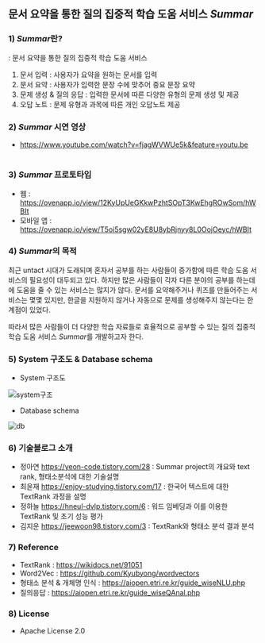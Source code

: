 ## 문서 요약을 통한 질의 집중적 학습 도움 서비스 *Summar*

### 1) *Summar*란?
: 문서 요약을 통한 질의 집중적 학습 도움 서비스
1. 문서 입력 : 사용자가 요약을 원하는 문서를 입력
2. 문서 요약 : 사용자가 입력한 문장 수에 맞추어 중요 문장 요약
3. 문제 생성 & 질의 응답 : 입력한 문서에 따른 다양한 유형의 문제 생성 및 제공
4. 오답 노트 : 문제 유형과 과목에 따른 개인 오답노트 제공

### 2) *Summar* 시연 영상
- https://www.youtube.com/watch?v=fjagWVWUe5k&feature=youtu.be

#
### 3) *Summar* 프로토타입
- 웹 : https://ovenapp.io/view/12KyUpUeGKkwPzhtSOpT3KwEhgROwSom/hWBIt
- 모바일 앱 : https://ovenapp.io/view/T5oi5sgw02yE8U8ybRjnyy8L0OojOeyc/hWBIt

### 4) *Summar*의 목적
최근 untact 시대가 도래되며 혼자서 공부를 하는 사람들이 증가함에 따른 학습 도움 서비스의 필요성이 대두되고 있다.
하지만 많은 사람들이 각자 다른 분야의 공부를 하는데에 도움을 줄 수 있는 서비스는 많지가 않다. 문서를 요약해주거나 퀴즈를 만들어주는 서비스는 몇몇 있지만, 한글을 지원하지 않거나 자동으로 문제를 생성해주지 않는다는 한계점이 있었다.

따라서 많은 사람들이 더 다양한 학습 자료들로 효율적으로 공부할 수 있는 질의 집중적 학습 도움 서비스 *Summar*를 개발하고자 한다.

### 5) System 구조도 & Database schema
- System 구조도

![system구조](https://user-images.githubusercontent.com/66114269/101778175-dbfd1080-3b36-11eb-979d-662ae505e0ef.png)

- Database schema

![db](https://user-images.githubusercontent.com/66114269/101778429-31392200-3b37-11eb-9384-8ba32ad5ff28.png)

### 6) 기술블로그 소개
- 정아연 https://yeon-code.tistory.com/28
  : Summar project의 개요와 text rank, 형태소분석에 대한 기술설명
- 최윤재 https://enjoy-studying.tistory.com/17
  : 한국어 텍스트에 대한 TextRank 과정을 설명
- 정하늘 https://hneul-dvlp.tistory.com/6
  : 워드 임베딩과 이를 이용한 TextRank 및 초기 성능 평가
- 김지운 https://jeewoon98.tistory.com/3
  : TextRank와 형태소 분석 결과 분석
  

### 7) Reference
- TextRank : https://wikidocs.net/91051
- Word2Vec : https://github.com/Kyubyong/wordvectors
- 형태소 분석 & 개체명 인식 : https://aiopen.etri.re.kr/guide_wiseNLU.php
- 질의응답 : https://aiopen.etri.re.kr/guide_wiseQAnal.php

### 8) License
- Apache License 2.0
